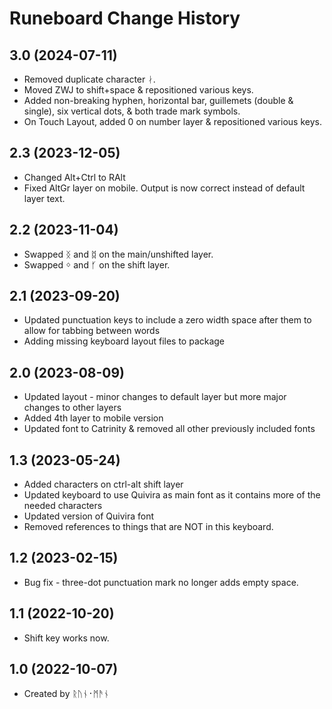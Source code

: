 Runeboard Change History
====================
3.0 (2024-07-11)
----------------
* Removed duplicate character ᛅ.
* Moved ZWJ to shift+space & repositioned various keys.
* Added non-breaking hyphen, horizontal bar, guillemets (double & single), six vertical dots, & both trade mark symbols.
* On Touch Layout, added 0 on number layer & repositioned various keys.

2.3 (2023-12-05)
----------------
* Changed Alt+Ctrl to RAlt
* Fixed AltGr layer on mobile. Output is now correct instead of default layer text.

2.2 (2023-11-04)
----------------
* Swapped ᛝ and ᛥ on the main/unshifted layer.
* Swapped ᛜ and ᚶ on the shift layer.

2.1 (2023-09-20)
----------------
* Updated punctuation keys to include a zero width space after them to allow for tabbing between words
* Adding missing keyboard layout files to package

2.0 (2023-08-09)
----------------
* Updated layout - minor changes to default layer but more major changes to other layers
* Added 4th layer to mobile version
* Updated font to Catrinity & removed all other previously included fonts

1.3 (2023-05-24)
----------------
* Added characters on ctrl-alt shift layer
* Updated keyboard to use Quivira as main font as it contains more of the needed characters
* Updated version of Quivira font
* Removed references to things that are NOT in this keyboard.

1.2 (2023-02-15)
----------------
* Bug fix - three-dot punctuation mark no longer adds empty space.

1.1 (2022-10-20)
----------------
* Shift key works now.

1.0 (2022-10-07)
----------------
* Created by ᚱᚢᚾ᛫ᛗᚫᚾ

